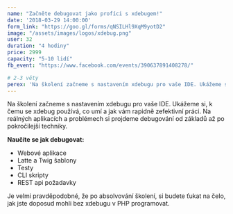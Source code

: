 ```yaml
---
name: "Začněte debugovat jako profíci s xdebugem!"
date: '2018-03-29 14:00:00'
form_link: "https://goo.gl/forms/qNSILHl9XqM9yotD2"
image: "/assets/images/logos/xdebug.png"
user: 32
duration: "4 hodiny"
price: 2999
capacity: "5-10 lidí"
fb_event: "https://www.facebook.com/events/390637891408278/"

# 2-3 věty
perex: 'Na školení začneme s nastavením xdebugu pro vaše IDE. Ukážeme si, k čemu se xdebug používá, co umí a jak vám rapidně zefektivní práci.'
---
```


Na školení začneme s nastavením xdebugu pro vaše IDE. Ukážeme si, k čemu se xdebug používá, co umí a jak vám rapidně zefektivní práci. Na reálných aplikacích a problémech si projdeme debugování od základů až po pokročilejší techniky.

<p><strong>Naučíte se jak debugovat:</strong></p>
<ul>
    <li>Webové aplikace</li>
    <li>Latte a Twig šablony</li>
    <li>Testy</li>
    <li>CLI skripty</li>
    <li>REST api požadavky</li>
</ul>

Je velmi pravděpodobné, že po absolvování školení, si budete ťukat na čelo, jak jste doposud mohli bez xdebugu v PHP programovat.

